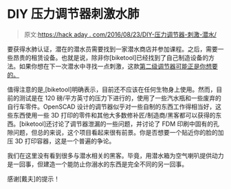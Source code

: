 # DIY 压力调节器刺激水肺

> 原文:[https://hack aday . com/2016/08/23/DIY-压力调节器-刺激-潜水/](https://hackaday.com/2016/08/23/diy-pressure-regulator-for-exciting-scuba/)

要获得水肺认证，潜在的潜水员需要找到一家潜水商店并参加课程。之后，需要一些昂贵的租赁设备。也就是说，除非你[biketool]已经找到了自己制造设备的方法。如果你想在下一次潜水中寻找一点刺激，这款[第二级调节器可能正是你想要的。](https://www.thingiverse.com/thing:1663757)

值得注意的是,[biketool]明确表示，目前还不应该在任何生物身上使用。然而，目前的测试是在 120 磅/平方英寸的压力下进行的，使用了一些汽水瓶和一些废弃的自行车零件。OpenSCAD 设计的调节器似乎对一些自制的东西工作得相当好，这些东西使用一些 3D 打印的零件和其他大多数修补匠/制造商/黑客都可以获得的东西。[biketool]还讨论了调节器泄漏的一些问题，并讨论了 FDM 印刷中固有的孔隙问题，但总的来说，这个项目看起来很有前景。你是否想要一个贴近你的脸的加压 3D 打印容器，这是一个普遍的争论。

我们在这里没有看到很多与潜水相关的黑客。毕竟，用潜水箱为空气喇叭提供动力是一回事，但建造一个能防止你溺水的东西是完全不同的另一回事。

感谢[戴夫]的提示！
